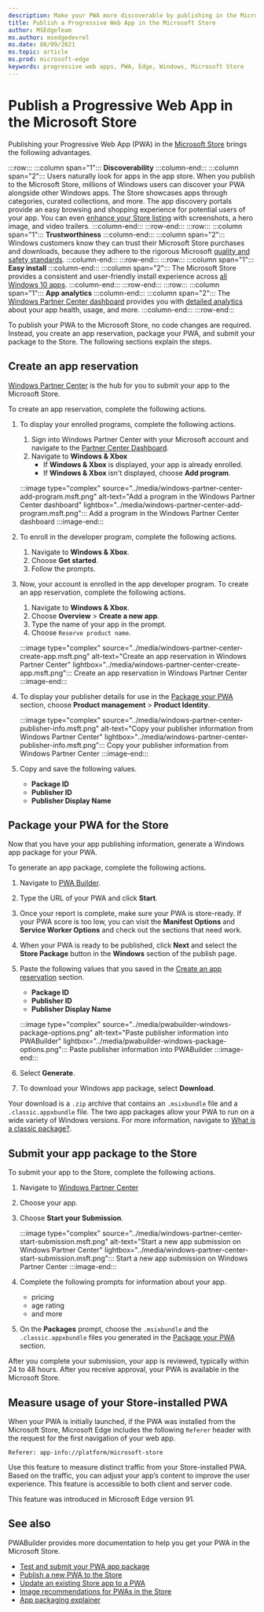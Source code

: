 ```yaml
---
description: Make your PWA more discoverable by publishing in the Microsoft Store
title: Publish a Progressive Web App in the Microsoft Store
author: MSEdgeTeam
ms.author: msedgedevrel
ms.date: 08/09/2021
ms.topic: article
ms.prod: microsoft-edge
keywords: progressive web apps, PWA, Edge, Windows, Microsoft Store
---
```

# Publish a Progressive Web App in the Microsoft Store

Publishing your Progressive Web App (PWA) in the [Microsoft Store][WindowsUwpPublishIndex] brings the following advantages.

:::row:::
   :::column span="1":::
      **Discoverability**
   :::column-end:::
   :::column span="2":::
      Users naturally look for apps in the app store.  When you publish to the Microsoft Store, millions of Windows users can discover your PWA alongside other Windows apps.  The Store showcases apps through categories, curated collections, and more.  The app discovery portals provide an easy browsing and shopping experience for potential users of your app.  You can even [enhance your Store listing][WindowsUwpPublishAppScreenshotsImages] with screenshots, a hero image, and video trailers.
   :::column-end:::
:::row-end:::
:::row:::
   :::column span="1":::
      **Trustworthiness**
   :::column-end:::
   :::column span="2":::
      Windows customers know they can trust their Microsoft Store purchases and downloads, because they adhere to the rigorous Microsoft [quality and safety standards][LegalWindowsAgreementsStorePolicies].
   :::column-end:::
:::row-end:::
:::row:::
   :::column span="1":::
      **Easy install**
   :::column-end:::
   :::column span="2":::
      The Microsoft Store provides a consistent and user-friendly install experience across [all Windows 10 apps][MicrosoftStoreAppsWindows].
   :::column-end:::
:::row-end:::
:::row:::
   :::column span="1":::
      **App analytics**
   :::column-end:::
   :::column span="2":::
      The [Windows Partner Center dashboard][WindowsUwpPublishIndex] provides you with [detailed analytics][WindowsUwpPublishAnalytics] about your app health, usage, and more.
   :::column-end:::
:::row-end:::

To publish your PWA to the Microsoft Store, no code changes are required.  Instead, you create an app reservation, package your PWA, and submit your package to the Store.  The following sections explain the steps.


<!-- ====================================================================== -->
## Create an app reservation

[Windows Partner Center][MicrosoftPartnerDashboardWindowsOverview] is the hub for you to submit your app to the Microsoft Store.

To create an app reservation, complete the following actions.

1.  To display your enrolled programs, complete the following actions.
    1.  Sign into Windows Partner Center with your Microsoft account and navigate to the [Partner Center Dashboard][MicrosoftPartnerDashboardHome].
    1.  Navigate to **Windows & Xbox**
        *   If **Windows & Xbox** is displayed, your app is already enrolled.
        *   If **Windows & Xbox** isn't displayed, choose **Add program**.

    :::image type="complex" source="../media/windows-partner-center-add-program.msft.png" alt-text="Add a program in the Windows Partner Center dashboard" lightbox="../media/windows-partner-center-add-program.msft.png":::
       Add a program in the Windows Partner Center dashboard
    :::image-end:::

1.  To enroll in the developer program, complete the following actions.
    1.  Navigate to **Windows & Xbox**.
    1.  Choose **Get started**.
    1.  Follow the prompts.
1.  Now, your account is enrolled in the app developer program. To create an app reservation, complete the following actions.
    1.  Navigate to **Windows & Xbox**.
    1.  Choose **Overview** > **Create a new app**.
    1.  Type the name of your app in the prompt.
    1.  Choose `Reserve product name`.

    :::image type="complex" source="../media/windows-partner-center-create-app.msft.png" alt-text="Create an app reservation in Windows Partner Center" lightbox="../media/windows-partner-center-create-app.msft.png":::
       Create an app reservation in Windows Partner Center
    :::image-end:::

1.  To display your publisher details for use in the [Package your PWA](#package-your-pwa-for-the-store) section, choose **Product management** > **Product Identity**.

    :::image type="complex" source="../media/windows-partner-center-publisher-info.msft.png" alt-text="Copy your publisher information from Windows Partner Center" lightbox="../media/windows-partner-center-publisher-info.msft.png":::
       Copy your publisher information from Windows Partner Center
    :::image-end:::

1.  Copy and save the following values.
    *   **Package ID**
    *   **Publisher ID**
    *   **Publisher Display Name**


<!-- ====================================================================== -->
## Package your PWA for the Store

Now that you have your app publishing information, generate a Windows app package for your PWA.

To generate an app package, complete the following actions.

1.  Navigate to [PWA Builder][PwabuilderMain].
1.  Type the URL of your PWA and click **Start**.
1.  Once your report is complete, make sure your PWA is store-ready. If your PWA score is too low, you can visit the **Manifest Options** and **Service Worker Options** and check out the sections that need work.
1.  When your PWA is ready to be published, click **Next** and select the **Store Package** button in the **Windows** section of the publish page.
1.  Paste the following values that you saved in the [Create an app reservation](#create-an-app-reservation) section.
    *   **Package ID**
    *   **Publisher ID**
    *   **Publisher Display Name**

    :::image type="complex" source="../media/pwabuilder-windows-package-options.png" alt-text="Paste publisher information into PWABuilder" lightbox="../media/pwabuilder-windows-package-options.png":::
       Paste publisher information into PWABuilder
    :::image-end:::

1.  Select **Generate**.
1.  To download your Windows app package, select **Download**.

Your download is a `.zip` archive that contains an `.msixbundle` file and a `.classic.appxbundle` file.  The two app packages allow your PWA to run on a wide variety of Windows versions.  For more information, navigate to [What is a classic package?][GithubPwaBuilderPwabuilderWindowsChromiumDocsClassicPackageMd].


<!-- ====================================================================== -->
## Submit your app package to the Store

To submit your app to the Store, complete the following actions.

1.  Navigate to [Windows Partner Center][MicrosoftPartnerDashboardWindowsOverview]
1.  Choose your app.
1.  Choose **Start your Submission**.

    :::image type="complex" source="../media/windows-partner-center-start-submission.msft.png" alt-text="Start a new app submission on Windows Partner Center" lightbox="../media/windows-partner-center-start-submission.msft.png":::
       Start a new app submission on Windows Partner Center
    :::image-end:::

1.  Complete the following prompts for information about your app.
    *   pricing
    *   age rating
    *   and more

1.  On the **Packages** prompt, choose the `.msixbundle` and the `.classic.appxbundle` files you generated in the [Package your PWA](#package-your-pwa-for-the-store) section.

After you complete your submission, your app is reviewed, typically within 24 to 48 hours.  After you receive approval, your PWA is available in the Microsoft Store.


<!-- ====================================================================== -->
## Measure usage of your Store-installed PWA

When your PWA is initially launched, if the PWA was installed from the Microsoft Store, Microsoft Edge includes the following `Referer` header with the request for the first navigation of your web app.

```
Referer: app-info://platform/microsoft-store
```

Use this feature to measure distinct traffic from your Store-installed PWA.  Based on the traffic, you can adjust your app’s content to improve the user experience.  This feature is accessible to both client and server code.

This feature was introduced in Microsoft Edge version 91.


<!-- ====================================================================== -->
## See also

PWABuilder provides more documentation to help you get your PWA in the Microsoft Store.

*   [Test and submit your PWA app package][GithubPwaBuilderPwabuilderWindowsChromiumDocsNextStepsMd]
*   [Publish a new PWA to the Store][GithubPwaBuilderPwabuilderWindowsChromiumDocsPublishNewAppMd]
*   [Update an existing Store app to a PWA][GithubPwaBuilderPwabuilderWindowsChromiumDocsUpdateExistingAppMd]
*   [Image recommendations for PWAs in the Store][GithubPwaBuilderPwabuilderWindowsChromiumDocsImageRecommendationsMd]
*   [App packaging explainer][GithubPwaBuilderPwabuilderWindowsChromiumDocsClassicPackageMd]


<!-- ====================================================================== -->
<!-- links -->
[LegalWindowsAgreementsStorePolicies]: /legal/windows/agreements/store-policies "Microsoft Store Policies | Microsoft Docs"

[WindowsUwpPublishAnalytics]: /windows/uwp/publish/analytics "Analyze app performance | Microsoft Docs"
[WindowsUwpPublishAppScreenshotsImages]: /windows/uwp/publish/app-screenshots-and-images "App screenshots, images, and trailers | Microsoft Docs"
[WindowsUwpPublishIndex]: /windows/uwp/publish/index "Publish Windows apps and games | Microsoft Docs"

[MicrosoftPartnerDashboardHome]: https://partner.microsoft.com/dashboard/home "Home | Microsoft Partner Center"
[MicrosoftPartnerDashboardWindowsOverview]: https://partner.microsoft.com/dashboard/windows/overview "Resources for partners | Microsoft Partner Center"

[MicrosoftStoreAppsWindows]: https://www.microsoft.com/store/apps/windows "Windows Apps | Microsoft Store"

[WindowsBlogWindowsdeveloperHostedAppModel]: https://blogs.windows.com/windowsdeveloper/hosted-app-model "Hosted App Model | Windows Developer Blog"

[GithubPwaBuilderPwabuilderWindowsChromiumDocsClassicPackageMd]: https://github.com/pwa-builder/pwabuilder-windows-chromium-docs/blob/master/classic-package.md "What is a classic package? | GitHub"
[GithubPwaBuilderPwabuilderWindowsChromiumDocsImageRecommendationsMd]: https://github.com/pwa-builder/pwabuilder-windows-chromium-docs/blob/master/image-recommendations.md "Image recommendations for Windows PWA packages | GitHub"
[GithubPwaBuilderPwabuilderWindowsChromiumDocsNextStepsMd]: https://github.com/pwa-builder/pwabuilder-windows-chromium-docs/blob/master/next-steps.md "Next steps for getting your PWA into the Microsoft Store | GitHub"
[GithubPwaBuilderPwabuilderWindowsChromiumDocsPublishNewAppMd]: https://github.com/pwa-builder/pwabuilder-windows-chromium-docs/blob/master/publish-new-app.md "Publish a new app to the Store | GitHub"
[GithubPwaBuilderPwabuilderWindowsChromiumDocsUpdateExistingAppMd]: https://github.com/pwa-builder/pwabuilder-windows-chromium-docs/blob/master/update-existing-app.md "Update an existing app in the Store | GitHub"

[PwabuilderMain]: https://www.pwabuilder.com "PWABuilder"